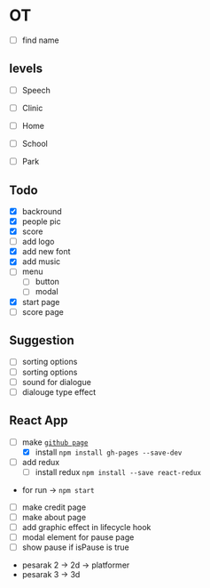 # OT

- [ ] find name


## levels

- [ ] Speech
- [ ] Clinic
- [ ] Home
- [ ] School
- [ ] Park


## Todo

- [x] backround
- [x] people pic
- [x] score
- [ ] add logo
- [x] add new font
- [x] add music
- [ ] menu
    - [ ] button
    - [ ] modal
- [x] start page
- [ ] score page

## Suggestion

- [ ] sorting options
- [ ] sorting options
- [ ] sound for dialogue
- [ ] dialouge type effect

## React App

- [ ] make [`github page`](https://github.com/gitname/react-gh-pages)
  - [x] install `npm install gh-pages --save-dev`
-[ ] add redux
  - [ ] install redux `npm install --save react-redux`

* for run -> `npm start`

- [ ] make credit page
- [ ] make about page
- [ ] add graphic effect in lifecycle hook
- [ ] modal element for pause page
- [ ] show pause if isPause is true

* pesarak 2 -> 2d -> platformer
* pesarak 3 -> 3d
